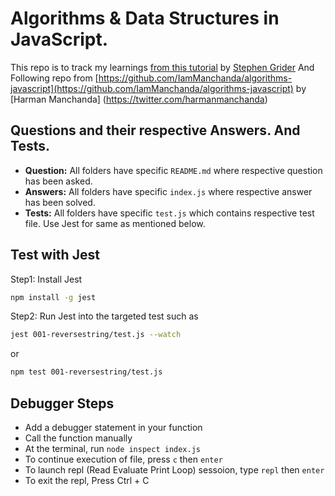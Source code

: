 # Algorithms & Data Structures in JavaScript.

This repo is to track my learnings [from this tutorial](https://www.udemy.com/coding-interview-bootcamp-algorithms-and-data-structure/) by [Stephen Grider](https://twitter.com/ste_grider) And Following repo from [https://github.com/IamManchanda/algorithms-javascript](https://github.com/IamManchanda/algorithms-javascript) by [Harman Manchanda] (https://twitter.com/harmanmanchanda)

## Questions and their respective Answers. And Tests.
- **Question:** All folders have specific `README.md` where respective question has been asked.
- **Answers:** All folders have specific `index.js` where respective answer has been solved.
- **Tests:** All folders have specific `test.js` which contains respective test file. Use Jest for same as mentioned below.

## Test with Jest

Step1:  Install Jest

```bash
npm install -g jest
```

Step2: Run Jest into the targeted test such as

```bash
jest 001-reversestring/test.js --watch
```
or
```bash
npm test 001-reversestring/test.js
```


## Debugger Steps
- Add a debugger statement in your function
- Call the function manually
- At the terminal, run `node inspect index.js`
- To continue execution of file, press `c` then `enter`
- To launch repl (Read Evaluate Print Loop) sessoion, type `repl` then `enter`
- To exit the repl, Press Ctrl + C
